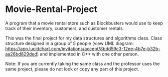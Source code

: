 # Movie-Rental-Project
A program that a movie rental store such as Blockbusters would use to keep track of their inventory, customers, and customer rentals.

This was the final project for my data structures and algorithms class. Class structure designed in a group of 5 people (view UML diagram: https://app.lucidchart.com/invitations/accept/8bdd59c3-12ee-4b7e-b32b-aa26bd829ded) and implemented in C++ with one other person.


Note: If you are currently taking the same class and the professor uses the same project, please do not look or copy any part of this project.
